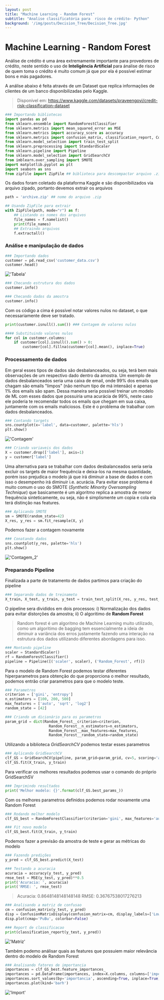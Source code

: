 ```yaml
---
layout: post
title: "Machine Learning - Random Forest"
subtitle: "Analise classificatória para  risco de crédito- Python"
background: '/img/posts/Decision_Tree/Decision_Tree.jpg'
---
```

# Machine Learning - Random Forest

Análise de crédito é uma área extremamente importante para provedores de crédito, neste sentido o uso de **Inteligência Artificial** para ánalise de risco de quem toma o crédito é muito comum já que por ela é possível estimar bons e más pagadores.

A análise abaixo é feita através de um Dataset que replica informações de clientes de um banco disponibilizadas pelo Kaggle.
> Disponível em: https://www.kaggle.com/datasets/praveengovi/credit-risk-classification-dataset

 ```python
### Importando bibliotecas
import pandas as pd
from sklearn.ensemble import RandomForestClassifier
from sklearn.metrics import mean_squared_error as MSE
from sklearn.metrics import accuracy_score as accuracy
from sklearn.metrics import confusion_matrix, classification_report, ConfusionMatrixDisplay
from sklearn.model_selection import train_test_split
from sklearn.preprocessing import StandardScaler
from sklearn.pipeline import Pipeline
from sklearn.model_selection import GridSearchCV
from imblearn.over_sampling import SMOTE
import matplotlib.pyplot as plt
import seaborn as sns
from zipfile import ZipFile ## biblioteca para descompactar arquivo .zip
```
Os dados foram coletado da plataforma Kaggle e são disponibilizados via arquivo zipado, portanto devemos extrair os arquivos
```python
path = 'archive.zip' ## nome do arquivo .zip

## Usando ZipFile para extrair
with ZipFile(path, mode="r") as f:
    ## Listando os nomes dos arquivos
    file_names = f.namelist() 
    print(file_names)
    ## Extraindo arquivos
    f.extractall()
```
### Análise e manipulação de dados

```python
### Importando dados
customer = pd.read_csv('customer_data.csv')
customer.head()
```
!['Tabela'](/img/posts/Random_Forest/Tabela.png)
```python
### Checando estrutura dos dados 
customer.info()

### Checando dados da amostra
customer.info()
```
Com os código a cima é possível notar valores nulos no dataset, o que necessariamente deve ser tratado.
```python
print(customer.isnull().sum()) ### Contagem de valores nulos

#### Substituindo valores nulos
for col in customer.columns:
    if customer[col].isnull().sum() > 0:
        customer[col].fillna(customer[col].mean(), inplace=True)
```
### Processamento de dados

Em geral esses tipos de dados são desbalanceados, ou seja, terá bem mais observações de um respectivo dado dentro da amostra. Um exemplo de dados desbalanceados seria uma caixa de email, onde 99% dos emails que chagam são emails "limpos" (não nenhum tipo de má intensão) e apenas 1% dos emails são spam. Dessa maneira seria possível treinar um modelo de ML com esses dados que possuiria uma acurácia de 99%, neste caso ele poderia te recomendar todos os emails que chegam em sua caixa, juntamente com os emails maliciosos. Este é o problema de trabalhar com dados desbalanceados.
```python
### Contando targets
sns.countplot(x='label', data=customer, palette='hls')
plt.show()
```
!['Contagem'](/img/posts/Random_Forest/Contagem.png)

```python
### Criando variaveis dos dados
X = customer.drop(['label'], axis=1)
y = customer['label']
```
Uma alternativa para se trabalhar com dados desbalanceados seria seria excluir os targets de maior frequência e deixa-los na mesma quantidade, porém isso prejudica o modelo já que irá diminuir a base de dados e com isso o desempenho irá diminuir i.e. acurácia. Para evitar esse problema é muito comum o uso do SMOTE (_Synthetic Minority Oversampling Technique_) que basicamente é um algoritmo replica a amostra de menor frequência sinteticamente, ou seja, não é simplismente um copia e cola ela terá distinção nas features.
```python
### Aplicando SMOTE
sm = SMOTE(random_state=42)
X_res, y_res = sm.fit_resample(X, y)
```
Podemos fazer a contagem novamente
```python
### Conatando dados
sns.countplot(y_res, palette='hls')
plt.show()
```
!['Contagem_2'](/img/posts/Random_Forest/Contage_1=2.png)

### Preparando Pipeline

Finalizada a parte de tratamento de dados partimos para criação do pipeline
```python
### Separando dados de treinameto
X_train, X_test, y_train, y_test = train_test_split(X_res, y_res, test_size=0.3, random_state=42)
```
O pipeline sera divididos em dois processos: i) Normalização dos dados para evitar distorções da amostra; ii) O algoritimo de **Random Forest**
> Random forest é um algoritmo de Machine Learning muito utilizado, como um algoritimo de bagging tem essencialmente a ideia de diminuir a variância dos erros justamente fazendo uma interação na estrutura dos dados utilizando diferentes abordagens para isso.
```python
### Montando pipeline
scaler = StandardScaler()
rf = RandomForestClassifier()
pipeline = Pipeline([('scaler', scaler), ('Random_Forest', rf)])
```
Para o modelo de Random Forest podemos testar diferentes hiperparametros para obtenção do que proporciona o melhor resultado, podemos entrão criar parametros para que o modelo teste.
```python
### Parametros
criterion = ['gini', 'entropy']
n_estimators = [100, 200, 500]
max_features = ['auto', 'sqrt', 'log2']
random_state = [42]

### Criando um dicionário para os parametros
param_grid = dict(Random_Forest__criterion=criterion, 
                    Random_Forest__n_estimators=n_estimators,
                    Random_Forest__max_features=max_features, 
                    Random_Forest__random_state=random_state)
```
Utilizando a biblioteca _GridSearchCV_ podemos testar esses parametros
```python
### Aplicando GridSearchCV
clf_GS = GridSearchCV(pipeline, param_grid=param_grid, cv=5, scoring='accuracy')
clf_GS.fit(X_train, y_train)
```
Para verificar os melhores resultados podemos usar o comando do próprio GridSearchSV
```python
### Imprimindo resultados
print('Melhor modelo: {}'.format(clf_GS.best_params_))
```
Com os melhores parametros definidos podemos rodar novamente uma Random Forest
```python
### Rodando melhor modelo
clf_GS_best = RandomForestClassifier(criterion='gini', max_features='auto', n_estimators=500, random_state=42)

### Fit novo modelo
clf_GS_best.fit(X_train, y_train)
```
Podemos fazer a previsão da amostra de teste e gerar as métricas do modelo
```python
### Fazendo predições
y_pred = clf_GS_best.predict(X_test)

### Testando a acuracia
acuracia = accuracy(y_test, y_pred)
rmse_test = MSE(y_test, y_pred)**0.5
print('Acuracia: ', acuracia)
print('RMSE: ', rmse_test)
```
> Acuracia:  0.8648148148148148
> RMSE:  0.36767538017276213
```python
### Analisando a matriz de confusao
cm = confusion_matrix(y_test, y_pred)
disp = ConfusionMatrixDisplay(confusion_matrix=cm, display_labels=['Low risk', 'High risk'])
disp.plot(cmap='PuBu', colorbar=False)

### Report de classificacao
print(classification_report(y_test, y_pred))
```
!['Matriz'](/img/posts/Random_Forest/matriz.png)

Também podemo análisar quais as features que possuiem maior relevância dentro do modelo de Random Forest
```python
### Analisando fatores de importancia
importances = clf_GS_best.feature_importances_
importances = pd.DataFrame(importances, index=X.columns, columns=['importancia'])
importances.sort_values(by='importancia', ascending=True, inplace=True)
importances.plot(kind='barh')
```
!['Import'](/img/posts/Random_Forest/Importancia.png)


